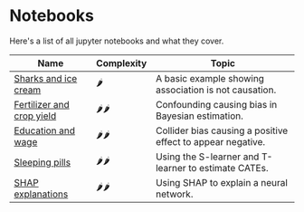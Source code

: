 # Notebooks

Here's a list of all jupyter notebooks and what they cover.


<table class="notebooks-table">
  <thead>
    <tr>
      <th>Name</th>
      <th>Complexity</th>
      <th>Topic</th>
    </tr>
  </thead>
  <tbody>
    <tr><td><a href="../notebooks/sharks_and_ice_creams">Sharks and ice cream</a></td><td>🌶️</td><td>A basic example showing association is not causation.</td></tr>
    <tr><td><a href="../notebooks/fertilizer_and_crop_yield">Fertilizer and crop yield</a></td><td>🌶️🌶️</td><td>Confounding causing bias in Bayesian estimation.</td></tr>
    <tr><td><a href="../notebooks/education_wage_investments">Education and wage</a></td><td>🌶️🌶️</td><td>Collider bias causing a positive effect to appear negative.</td></tr>
    <tr><td><a href="../notebooks/sleeping_pills">Sleeping pills</a></td><td>🌶️🌶️</td><td>Using the S-learner and T-learner to estimate CATEs.</td></tr>
    <tr><td><a href="../notebooks/shap_example">SHAP explanations</a></td><td>🌶️🌶️</td><td>Using SHAP to explain a neural network.</td></tr>
  </tbody>
</table>